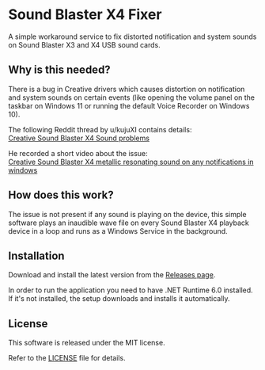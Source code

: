 # Sound Blaster X4 Fixer
A simple workaround service to fix distorted notification and system sounds on Sound Blaster X3 and X4 USB sound cards.

## Why is this needed?
There is a bug in Creative drivers which causes distortion on notification and system sounds on certain events (like opening the volume panel on the taskbar on Windows 11 or running the default Voice Recorder on Windows 10).

The following Reddit thread by u/kujuXI contains details: <br />
[Creative Sound Blaster X4 Sound problems](https://www.reddit.com/r/SoundBlasterOfficial/comments/vebgwu/creative_sound_blaster_x4_sound_problems/)

He recorded a short video about the issue: <br />
[Creative Sound Blaster X4 metallic resonating sound on any notifications in windows](https://www.youtube.com/shorts/IHd4-958HWk)

## How does this work?
The issue is not present if any sound is playing on the device, this simple software plays an inaudible wave file on every Sound Blaster X4 playback device in a loop and runs as a Windows Service in the background.

## Installation

Download and install the latest version from the [Releases page](https://github.com/aszorenyi/SoundBlasterX4Fixer/releases).

In order to run the application you need to have .NET Runtime 6.0 installed. If it's not installed, the setup downloads and installs it automatically.

## License
This software is released under the MIT license.

Refer to the [LICENSE](https://github.com/aszorenyi/SoundBlasterX4Fixer/blob/main/LICENSE) file for details.